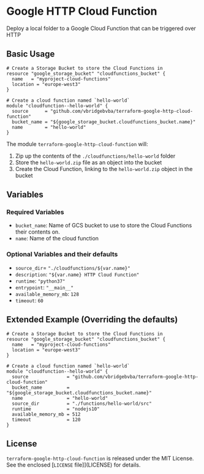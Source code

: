 # Google HTTP Cloud Function

Deploy a local folder to a Google Cloud Function that can be triggered over HTTP

## Basic Usage

```hcl
# Create a Storage Bucket to store the Cloud Functions in
resource "google_storage_bucket" "cloudfunctions_bucket" {
  name   = "myproject-cloud-functions"
  location = "europe-west3"
}

# Create a cloud function named `hello-world`
module "cloudfunction--hello-world" {
  source      = "github.com/vbridgebvba/terraform-google-http-cloud-function"
  bucket_name = "${google_storage_bucket.cloudfunctions_bucket.name}"
  name        = "hello-world"
}
```

The module `terraform-google-http-cloud-function` will:

1. Zip up the contents of the `./cloudfunctions/hello-world` folder
2. Store the `hello-world.zip` file as an object into the bucket
3. Create the Cloud Function, linking to the `hello-world.zip` object in the bucket

## Variables

### Required Variables

- `bucket_name`: Name of GCS bucket to use to store the Cloud Functions their contents on.
- `name`: Name of the cloud function

### Optional Variables and their defaults

- `source_dir`= `"./cloudfunctions/${var.name}"`
- `description`: `"${var.name} HTTP Cloud Function"`
- `runtime`: `"python37"`
- `entrypoint`: `"__main__"`
- `available_memory_mb`: `128`
- `timeout`: `60`

## Extended Example (Overriding the defaults)

```hcl
# Create a Storage Bucket to store the Cloud Functions in
resource "google_storage_bucket" "cloudfunctions_bucket" {
  name   = "myproject-cloud-functions"
  location = "europe-west3"
}

# Create a cloud function named `hello-world`
module "cloudfunction--hello-world" {
  source              = "github.com/vbridgebvba/terraform-google-http-cloud-function"
  bucket_name         = "${google_storage_bucket.cloudfunctions_bucket.name}"
  name                = "hello-world"
  source_dir          = "./functions/hello-world/src"
  runtime             = "nodejs10"
  available_memory_mb = 512
  timeout             = 120
}
```

## License

`terraform-google-http-cloud-function` is released under the MIT License. See the enclosed [`LICENSE` file]](LICENSE) for details.